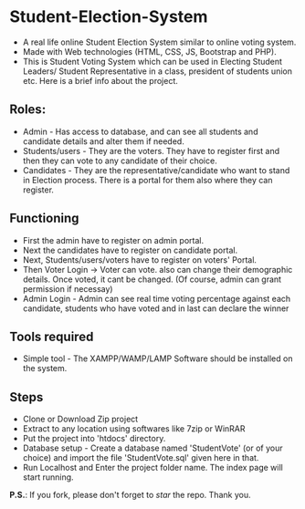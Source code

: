 # Student-Election-System
<ul>
<li>A real life online Student Election System similar to online voting system.</li>
<li>Made with Web technologies (HTML, CSS, JS, Bootstrap and PHP).</li>
<li>This is Student Voting System which can be used in Electing Student Leaders/ Student Representative in a class, president of students union etc. Here is a brief info about the project.</li>
</ul>


## Roles:
<ul>
<li>Admin - Has access to database, and can see all students and candidate details and alter them if needed. </li>
<li> Students/users - They are the voters. They have to register first and then they can vote to any candidate of their choice. </li>
<li> Candidates - They are the representative/candidate who want to stand in Election process. There is a portal for them also where they can register.</li>
</ul>

## Functioning
<ul>
<li>First the admin have to register on admin portal.</li>
 <li>Next the candidates have to register on candidate portal.</li>
<li>Next, Students/users/voters have to register on voters' Portal.</li>
<li>Then Voter Login -> Voter can vote. also can change their demographic details. Once voted, it cant be changed. (Of course, admin can grant permission if necessay)</li>
<li>Admin Login - Admin can see real time voting percentage against each candidate, students who have voted and in last can declare the winner</li>
</ul>


## Tools required 
<ul>
<li>Simple tool - The XAMPP/WAMP/LAMP Software should be installed on the system. </li>
</ul>

## Steps
<ul>
<li>Clone or Download Zip project</li>
<li>Extract to any location using softwares like 7zip or WinRAR</li>
<li>Put the project into 'htdocs' directory.</li>
 <li> Database setup - Create a database named 'StudentVote' (or of your choice) and import the file 'StudentVote.sql' given here in that.
<li>Run Localhost and Enter the project folder name. The index page will start running.</li>
  </ul>
  
<b>P.S.</b>: <span > If you fork, please don't forget to <i>star</i> the repo. Thank you. </span>
  

